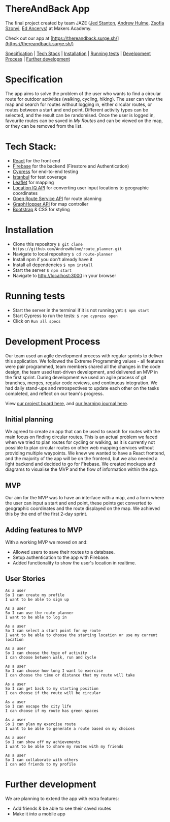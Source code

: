 # ThereAndBack App

The final project created by team JAZE ([Jed Stanton](https://github.com/JStant95), [Andrew Hulme](https://github.com/AndrewHulme), [Zsofia Szonyi](https://github.com/ZsofiaS), [Ed Ancerys](https://github.com/EdAncerys)) at Makers Academy.

Check out our app at [https://thereandback.surge.sh/](https://thereandback.surge.sh/)

[Specification](#specification) | [Tech Stack](#tech-stack) | [Installation](#installation) | [Running tests](#running-tests) | [Development Process](#development-process) | [Further development](#further-development)

# Specification

The app aims to solve the problem of the user who wants to find a circular route for outdoor activities (walking, cycling, hiking).
The user can view the map and search for routes without logging in, either circular routes, or routes between a start and end point. Different activity types can be selected, and the result can be randomised.
Once the user is logged in, favourite routes can be saved in _My Routes_ and can be viewed on the map, or they can be removed from the list.

# Tech Stack:

- [React](https://reactjs.org) for the front end
- [Firebase](https://firebase.google.com) for the backend (Firestore and Authentication)
- [Cypress](https://www.cypress.io/) for end-to-end testing
- [Istanbul](https://istanbul.js.org/) for test coverage
- [Leaflet](https://leafletjs.com/) for mapping
- [Location IQ API](https://locationiq.com/) for converting user input locations to geographic coordinates
- [Open Route Service API](https://openrouteservice.org/) for route planning
- [GraphHopper API](https://www.graphhopper.com/) for map controller
- [Bootstrap](https://getbootstrap.com/) & CSS for styling

# Installation

- Clone this repository
  `$ git clone https://github.com/AndrewHulme/route_planner.git`
- Navigate to local repository
  `$ cd route-planner`
- Install npm if you don't already have it
- Install all dependencies
  `$ npm install`
- Start the server
  `$ npm start`
- Navigate to [http://localhost:3000](http://localhost:3000) in your browser

# Running tests

- Start the server in the terminal if it is not running yet:
  `$ npm start`
- Start Cypress to run the tests:
  `$ npx cypress open`
- Click on `Run all specs`

# Development Process

Our team used an agile development process with regular sprints to deliver this application.
We followed the Extreme Programming values - all features were pair programmed, team members shared all the changes in the code design, the team used test-driven development, and delivered an MVP in the first sprint.
During development we used an agile process of git branches, merges, regular code reviews, and continuous integration.
We had daily stand-ups and retrospectives to update each other on the tasks completed, and reflect on our team's progress.

View [our project board here](https://github.com/AndrewHulme/route_planner/projects/1), and [our learning journal here](https://github.com/AndrewHulme/route_planner/wiki).

## Initial planning

We agreed to create an app that can be used to search for routes with the main focus on finding circular routes.
This is an actual problem we faced when we tried to plan routes for cycling or walking, as it is currently not possible to plan circular routes on other web mapping services without providing multiple waypoints.
We knew we wanted to have a React frontend, and the majority of the app will be on the frontend, but we also needed a light backend and decided to go for Firebase.
We created mockups and diagrams to visualise the MVP and the flow of information within the app.

## MVP

Our aim for the MVP was to have an interface with a map, and a form where the user can input a start and end point, these points get converted to geographic coordinates and the route displayed on the map. We achieved this by the end of the first 2-day sprint.

## Adding features to MVP

With a working MVP we moved on and:
- Allowed users to save their routes to a database.
- Setup authentication to the app with Firebase.
- Added functionality to show the user's location in realtime.


## User Stories

```
As a user
So I can create my profile
I want to be able to sign up
```

```
As a user
So I can use the route planner
I want to be able to log in
```

```
As a user
So I can select a start point for my route
I want to be able to choose the starting location or use my current location
```

```
As a user
So I can choose the type of activity
I can choose between walk, run and cycle
```

```
As a user
So I can choose how long I want to exercise
I can choose the time or distance that my route will take
```

```
As a user
So I can get back to my starting position
I can choose if the route will be circular
```

```
As a user
So I can escape the city life
I can choose if my route has green spaces
```

```
As a user
So I can plan my exercise route
I want to be able to generate a route based on my choices
```

```
As a user
So I can show off my achievements
I want to be able to share my routes with my friends
```

```
As a user
So I can collaborate with others
I can add friends to my profile
```

# Further development

We are planning to extend the app with extra features:

- Add friends & be able to see their saved routes
- Make it into a mobile app

